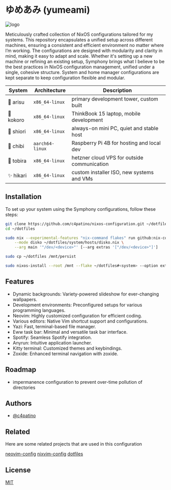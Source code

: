 # ゆめあみ (yumeami)

![logo](./demo.png)

Meticulously crafted collection of NixOS configurations tailored for my systems. This repository encapsulates a unified setup across different machines, ensuring a consistent and efficient environment no matter where I’m working. The configurations are designed with modularity and clarity in mind, making it easy to adapt and scale. Whether it's setting up a new machine or refining an existing setup, Symphony brings what I believe to be the best practices in NixOS configuration management, unified under a single, cohesive structure. System and home manager configurations are kept separate to keep configuration flexible and modular.

| System 	   | Architecture                   	| Description                               	|
|-----------   |--------------------------------	|-------------------------------------------	|
| 🧠 arisu     | `x86_64-linux`                 	| primary development tower, custom built   	|
| 💖 kokoro    | `x86_64-linux`                 	| ThinkBook 15 laptop, mobile development   	|
| 🌸 shiori    | `x86_64-linux`                 	| always-on mini PC, quiet and stable host      |
| 🐣 chibi 	   | `aarch64-linux`                	| Raspberry Pi 4B for hosting and local dev 	|
| 🚪 tobira    | `x86_64-linux`                	    | hetzner cloud VPS for outside communication   |
| ✨ hikari    | `x86_64-linux`                	    | custom installer ISO, new systems and VMs 	|

## Installation

To set up your system using the Symphony configurations, follow these steps:

```bash
git clone https://github.com/c4patino/nixos-configuration.git ~/dotfiles
cd ~/dotfiles

sudo nix --experimental-features "nix-command flakes" run github:nix-community/disko -- \
    --mode disko ~/dotfiles/system/hosts/disko.nix \
    --arg main '"/dev/<device>"' [--arg extras '["/dev/<device>"]']

sudo cp ~/dotfiles /mnt/persist

sudo nixos-install --root /mnt --flake ~/dotfiles#<system> --option extra-experimental-features pipe-operators
```
    
## Features

- Dynamic backgrounds: Variety-powered slideshow for ever-changing wallpapers.
- Development environments: Preconfigured setups for various programming languages.
- Neovim: Highly customized configuration for efficient coding.
- Various editors: Native Vim shortcut support and configurations.
- Yazi: Fast, terminal-based file manager.
- Eww task bar: Minimal and versatile task bar interface.
- Spotify: Seamless Spotify integration.
- Anyrun: Intuitive application launcher.
- Kitty terminal: Customized themes and keybindings.
- Zoxide: Enhanced terminal navigation with zoxide.


## Roadmap
- impermanence configuration to prevent over-time pollution of directories


## Authors

- [@c4patino](https://www.github.com/c4patino)


## Related

Here are some related projects that are used in this configuration

[neovim-config](https://github.com/c4patino/neovim-config)
[nixvim-config](https://github.com/c4patino/nixvim-config)
[dotfiles](https://github.com/c4patino/dotfiles)


## License

[MIT](https://choosealicense.com/licenses/mit/)


